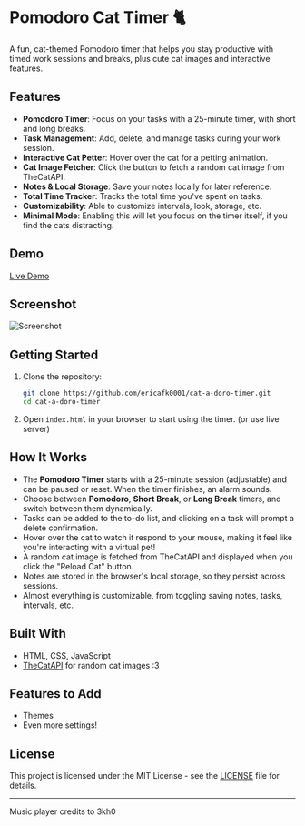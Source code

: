 # Pomodoro Cat Timer 🐈

A fun, cat-themed Pomodoro timer that helps you stay productive with timed work sessions and breaks, plus cute cat images and interactive features.

## Features

- **Pomodoro Timer**: Focus on your tasks with a 25-minute timer, with short and long breaks.
- **Task Management**: Add, delete, and manage tasks during your work session.
- **Interactive Cat Petter**: Hover over the cat for a petting animation.
- **Cat Image Fetcher**: Click the button to fetch a random cat image from TheCatAPI.
- **Notes & Local Storage**: Save your notes locally for later reference.
- **Total Time Tracker**: Tracks the total time you've spent on tasks.
- **Customizability**: Able to customize intervals, look, storage, etc.
- **Minimal Mode**: Enabling this will let you focus on the timer itself, if you find the cats distracting.

## Demo

[Live Demo](https://ericafk0001.github.io/cat-a-doro-timer/)

## Screenshot

![Screenshot](https://cloud-mnao3sjxb-hack-club-bot.vercel.app/0image.png)

## Getting Started

1. Clone the repository:

   ```bash
   git clone https://github.com/ericafk0001/cat-a-doro-timer.git
   cd cat-a-doro-timer
   ```

2. Open `index.html` in your browser to start using the timer. (or use live server)

## How It Works

- The **Pomodoro Timer** starts with a 25-minute session (adjustable) and can be paused or reset. When the timer finishes, an alarm sounds.
- Choose between **Pomodoro**, **Short Break**, or **Long Break** timers, and switch between them dynamically.
- Tasks can be added to the to-do list, and clicking on a task will prompt a delete confirmation.
- Hover over the cat to watch it respond to your mouse, making it feel like you're interacting with a virtual pet!
- A random cat image is fetched from TheCatAPI and displayed when you click the "Reload Cat" button.
- Notes are stored in the browser's local storage, so they persist across sessions.
- Almost everything is customizable, from toggling saving notes, tasks, intervals, etc.

## Built With

- HTML, CSS, JavaScript
- [TheCatAPI](https://thecatapi.com/) for random cat images :3

## Features to Add

- Themes
- Even more settings!

## License

This project is licensed under the MIT License - see the [LICENSE](LICENSE) file for details.

---

Music player credits to 3kh0
